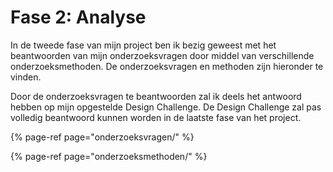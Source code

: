 # Fase 2: Analyse

In de tweede fase van mijn project ben ik bezig geweest met het beantwoorden van mijn onderzoeksvragen door middel van verschillende onderzoeksmethoden. De onderzoeksvragen en methoden zijn hieronder te vinden. 

Door de onderzoeksvragen te beantwoorden zal ik deels het antwoord hebben op mijn opgestelde Design Challenge. De Design Challenge zal pas volledig beantwoord kunnen worden in de laatste fase van het project. 

{% page-ref page="onderzoeksvragen/" %}

{% page-ref page="onderzoeksmethoden/" %}

